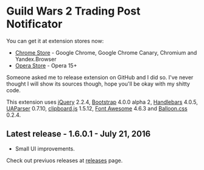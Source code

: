# Guild Wars 2 Trading Post Notificator
You can get it at extension stores now:
* [Chrome Store](https://chrome.google.com/webstore/detail/fmfminppfcknlpekeffahpnpfahmhojk) - Google Chrome, Google Chrome Canary, Chromium and Yandex.Browser
* [Opera Store](https://addons.opera.com/extensions/details/guild-wars-2tm-trading-post-notificator/) - Opera 15+

Someone asked me to release extension on GitHub and I did so. I've never thought I will show its sources though, hope you'll be okay with my shitty code.

This extension uses [jQuery](https://jquery.com/) 2.2.4, [Bootstrap](http://getbootstrap.com/) 4.0.0 alpha 2, [Handlebars](http://handlebarsjs.com/) 4.0.5, [UAParser](https://github.com/faisalman/ua-parser-js) 0.7.10, [clipboard.js](https://github.com/zenorocha/clipboard.js) 1.5.12, [Font Awesome](http://fontawesome.io/) 4.6.3 and [Balloon.css](https://github.com/kazzkiq/balloon.css) 0.2.4.

## Latest release - 1.6.0.1 - July 21, 2016
* Small UI improvements.

Check out previuos releases at [releases](https://github.com/terron-kun/tp-notificator/releases) page.
